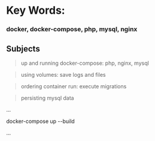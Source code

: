 # Key Words:
### docker, docker-compose, php, mysql, nginx
   
## Subjects

> up and running docker-compose: php, nginx, mysql

> using volumes: save logs and files

> ordering container run: execute migrations

> persisting mysql data

...

docker-compose up --build

...